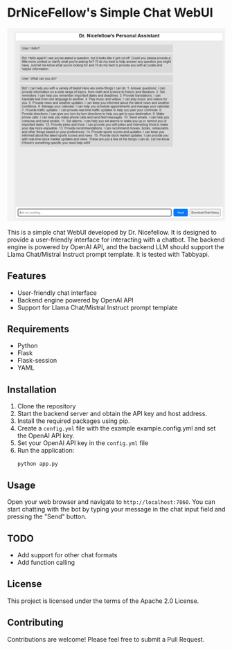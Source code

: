 # DrNiceFellow's Simple Chat WebUI

![Screenshot](/assets/screenshot.png)

This is a simple chat WebUI developed by Dr. Nicefellow. It is designed to provide a user-friendly interface for interacting with a chatbot. The backend engine is powered by OpenAI API, and the backend LLM should support the Llama Chat/Mistral Instruct prompt template. It is tested with Tabbyapi.

## Features

- User-friendly chat interface
- Backend engine powered by OpenAI API
- Support for Llama Chat/Mistral Instruct prompt template

## Requirements

- Python
- Flask
- Flask-session
- YAML

## Installation

1. Clone the repository
2. Start the backend server and obtain the API key and host address.
2. Install the required packages using pip.
3. Create a `config.yml` file with the example example.config.yml and set the OpenAI API key.
3. Set your OpenAI API key in the `config.yml` file
4. Run the application:
   ```
   python app.py
   ```

## Usage

Open your web browser and navigate to `http://localhost:7860`. You can start chatting with the bot by typing your message in the chat input field and pressing the "Send" button.

## TODO

- Add support for other chat formats
- Add function calling

## License

This project is licensed under the terms of the Apache 2.0 License.

## Contributing

Contributions are welcome! Please feel free to submit a Pull Request.